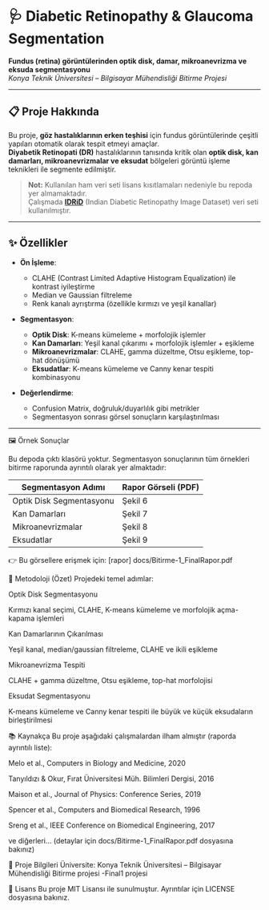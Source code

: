 # 🩺 Diabetic Retinopathy & Glaucoma Segmentation  
**Fundus (retina) görüntülerinden optik disk, damar, mikroanevrizma ve eksuda segmentasyonu**  
*Konya Teknik Üniversitesi – Bilgisayar Mühendisliği Bitirme Projesi*

---

## 📋 Proje Hakkında
Bu proje, **göz hastalıklarının erken teşhisi** için fundus görüntülerinde çeşitli yapıları otomatik olarak tespit etmeyi amaçlar.  
 **Diyabetik Retinopati (DR)** hastalıklarının tanısında kritik olan **optik disk, kan damarları, mikroanevrizmalar ve eksudat** bölgeleri görüntü işleme teknikleri ile segmente edilmiştir.

> **Not:** Kullanılan ham veri seti lisans kısıtlamaları nedeniyle bu repoda yer almamaktadır.  
> Çalışmada **[IDRiD](https://idrid.grand-challenge.org/)** (Indian Diabetic Retinopathy Image Dataset) veri seti kullanılmıştır.

---

## ✨ Özellikler
- **Ön İşleme**:  
  - CLAHE (Contrast Limited Adaptive Histogram Equalization) ile kontrast iyileştirme  
  - Median ve Gaussian filtreleme  
  - Renk kanalı ayrıştırma (özellikle kırmızı ve yeşil kanallar)

- **Segmentasyon**:  
  - **Optik Disk**: K-means kümeleme + morfolojik işlemler  
  - **Kan Damarları**: Yeşil kanal çıkarımı + morfolojik işlemler + eşikleme  
  - **Mikroanevrizmalar**: CLAHE, gamma düzeltme, Otsu eşikleme, top-hat dönüşümü  
  - **Eksudatlar**: K-means kümeleme ve Canny kenar tespiti kombinasyonu

- **Değerlendirme**:  
  - Confusion Matrix, doğruluk/duyarlılık gibi metrikler
  - Segmentasyon sonrası görsel sonuçların karşılaştırılması

---
🖼️ Örnek Sonuçlar

Bu depoda çıktı klasörü yoktur. Segmentasyon sonuçlarının tüm örnekleri bitirme raporunda ayrıntılı olarak yer almaktadır:

| Segmentasyon Adımı       | Rapor Görseli (PDF) |
| ------------------------ | ------------------- |
| Optik Disk Segmentasyonu | Şekil 6             |
| Kan Damarları            | Şekil 7             |
| Mikroanevrizmalar        | Şekil 8             |
| Eksudatlar               | Şekil 9             |


👉 Bu görsellere erişmek için: [rapor] docs/Bitirme-1_FinalRapor.pdf

🔬 Metodoloji (Özet)
Projedeki temel adımlar:

Optik Disk Segmentasyonu

Kırmızı kanal seçimi, CLAHE, K-means kümeleme ve morfolojik açma-kapama işlemleri

Kan Damarlarının Çıkarılması

Yeşil kanal, median/gaussian filtreleme, CLAHE ve ikili eşikleme

Mikroanevrizma Tespiti

CLAHE + gamma düzeltme, Otsu eşikleme, top-hat morfolojisi

Eksudat Segmentasyonu

K-means kümeleme ve Canny kenar tespiti ile büyük ve küçük eksudaların birleştirilmesi



📚 Kaynakça
Bu proje aşağıdaki çalışmalardan ilham almıştır (raporda ayrıntılı liste):

Melo et al., Computers in Biology and Medicine, 2020

Tanyıldızı & Okur, Fırat Üniversitesi Müh. Bilimleri Dergisi, 2016

Maison et al., Journal of Physics: Conference Series, 2019

Spencer et al., Computers and Biomedical Research, 1996

Sreng et al., IEEE Conference on Biomedical Engineering, 2017

ve diğerleri… (detaylar için docs/Bitirme-1_FinalRapor.pdf dosyasına bakınız)

🏫 Proje Bilgileri
Üniversite: Konya Teknik Üniversitesi – Bilgisayar Mühendisliği
Bitirme projesi -Final1 projesi 

📜 Lisans
Bu proje MIT Lisansı ile sunulmuştur. Ayrıntılar için LICENSE dosyasına bakınız.
